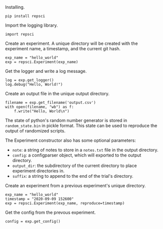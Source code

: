 Installing.

    pip install repsci

Import the logging library.

    import repsci

Create an experiment. A unique directory will be created with the experiment
name, a timestamp, and the current git hash.

    exp_name = "hello_world"
    exp = repsci.Experiment(exp_name)

Get the logger and write a log message.

    log = exp.get_logger()
    log.debug("Hello, World!")

Create an output file in the unique output directory.

    filename = exp.get_filename('output.csv')
    with open(filename, "wb") as f:
        f.write("Hello, World\n")

The state of python's random number generator is stored in `random_state.bin`
in pickle format. This state can be used to reproduce the output of randomized
scripts.
        
The Experiment constructor also has some optional parameters:
* `note`: a string of notes to store in a `notes.txt` file in the output directory.
* `config`: a configparser object, which will exported to the output directory.
* `output_dir`: the subdirectory of the current directory to place experiment directories in.
* `suffix`: a string to append to the end of the trial's directory.

Create an experiment from a previous experiment's unique directory.

    exp_name = "hello_world"
    timestamp = "2020-09-09 152600"
    exp = repsci.Experiment(exp_name, reproduce=timestamp)
    
Get the config from the prevous experiment.

    config = exp.get_config()
